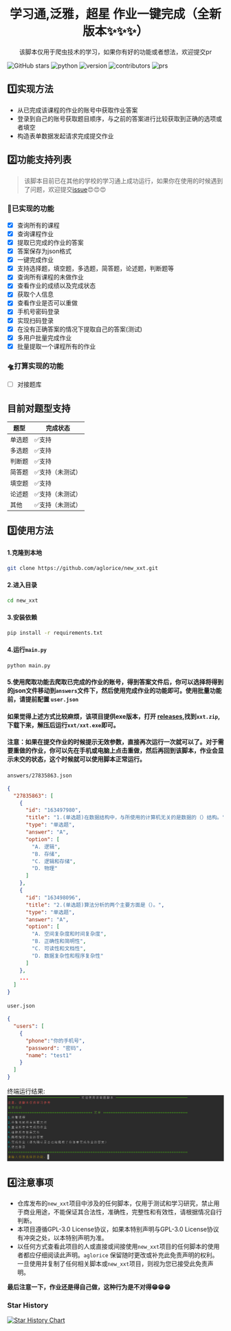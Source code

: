<div align="center">
    <h1 align="center">
     学习通,泛雅，超星 作业一键完成（全新版本✨✨✨）
    </h1>
<p>该脚本仅用于爬虫技术的学习，如果你有好的功能或者想法，欢迎提交pr<a href=""></a></p>
</div>

![GitHub stars](https://img.shields.io/github/stars/aglorice/new_xxt.svg)
![python](https://img.shields.io/badge/python-3.10-blue)
![version](https://img.shields.io/badge/version-v0.3.1-blue)
![contributors](https://badgen.net/github/contributors/aglorice/new_xxt)
![prs](https://badgen.net/github/prs/aglorice/new_xxt)

## 1️⃣实现方法
- 从已完成该课程的作业的账号中获取作业答案
- 登录到自己的账号获取题目顺序，与之前的答案进行比较获取到正确的选项或者填空
- 构造表单数据发起请求完成提交作业


## 2️⃣功能支持列表
> 该脚本目前已在其他的学校的学习通上成功运行，如果你在使用的时候遇到了问题，欢迎提交[issue](https://github.com/aglorice/new_xxt/issues)😍😍😍
### 🚀已实现的功能
* [x] 查询所有的课程
* [x] 查询课程作业
* [x] 提取已完成的作业的答案
* [x] 答案保存为json格式
* [x] 一键完成作业
* [x] 支持选择题，填空题，多选题，简答题，论述题，判断题等
* [x] 查询所有课程的未做作业
* [x] 查看作业的成绩以及完成状态
* [x] 获取个人信息
* [x] 查看作业是否可以重做
* [x] 手机号密码登录
* [x] 实现扫码登录
* [x] 在没有正确答案的情况下提取自己的答案(测试)
* [x] 多用户批量完成作业
* [x] 批量提取一个课程所有的作业
### 🛸打算实现的功能
* [ ] 对接题库
## 目前对题型支持

| 题型  | 完成状态     |
|-----|----------|
| 单选题 | ✅支持      |
| 多选题 | ✅支持      |
| 判断题 | ✅支持      |
| 简答题 | ✅支持（未测试） |
| 填空题 | ✅支持      |
| 论述题 | ✅支持（未测试） |
| 其他  | ✅支持（未测试） |

## 3️⃣使用方法
#### 1.克隆到本地
```bash
git clone https://github.com/aglorice/new_xxt.git
```

#### 2.进入目录
```bash
cd new_xxt
```
#### 3.安装依赖
```bash
pip install -r requirements.txt
```
#### 4.运行`main.py`
```bash
python main.py
```
#### 5.使用爬取功能去爬取已完成的作业的账号，得到答案文件后，你可以选择将得到的json文件移动到`answers`文件下，然后使用完成作业的功能即可。使用批量功能前，请提前配置 `user.json`
#### 如果觉得上述方式比较麻烦，该项目提供exe版本，打开 [releases](https://github.com/aglorice/new_xxt/releases),找到`xxt.zip`,下载下来，解压后运行`xxt/xxt.exe`即可。
#### 注意：如果在提交作业的时候提示无效参数，直接再次运行一次就可以了。对于需要重做的作业，你可以先在手机或电脑上点击重做，然后再回到该脚本，作业会显示未交的状态，这个时候就可以使用脚本正常运行。

`answers/27835863.json`
```json
{
  "27835863": [
    {
      "id": "163497980",
      "title": "1.(单选题)在数据结构中，与所使用的计算机无关的是数据的（）结构。",
      "type": "单选题",
      "answer": "A",
      "option": [
        "A. 逻辑",
        "B. 存储",
        "C. 逻辑和存储",
        "D. 物理"
      ]
    },
    {
      "id": "163498096",
      "title": "2.(单选题)算法分析的两个主要方面是（）。",
      "type": "单选题",
      "answer": "A",
      "option": [
        "A. 空间复杂度和时间复杂度",
        "B. 正确性和简明性",
        "C. 可读性和文档性",
        "D. 数据复杂性和程序复杂性"
      ]
    },
    ...
  ]
}
```
`user.json`
```json
{
  "users": [
    {
      "phone":"你的手机号",
      "password": "密码",
      "name": "test1"
    }
  ]
}
```

终端运行结果:
![](img/uTools_1684916919281.png)
## 4️⃣注意事项
- 仓库发布的`new_xxt`项目中涉及的任何脚本，仅用于测试和学习研究，禁止用于商业用途，不能保证其合法性，准确性，完整性和有效性，请根据情况自行判断。
- 本项目遵循GPL-3.0 License协议，如果本特别声明与GPL-3.0 License协议有冲突之处，以本特别声明为准。
- 以任何方式查看此项目的人或直接或间接使用`new_xxt`项目的任何脚本的使用者都应仔细阅读此声明。`aglorice` 保留随时更改或补充此免责声明的权利。一旦使用并复制了任何相关脚本或`new_xxt`项目，则视为您已接受此免责声明。

**最后注意一下，作业还是得自己做，这种行为是不对得😁😁😁**

### Star History

[![Star History Chart](https://api.star-history.com/svg?repos=aglorice/new_xxt&type=Date)](https://star-history.com/#aglorice/new_xxt&Date)
